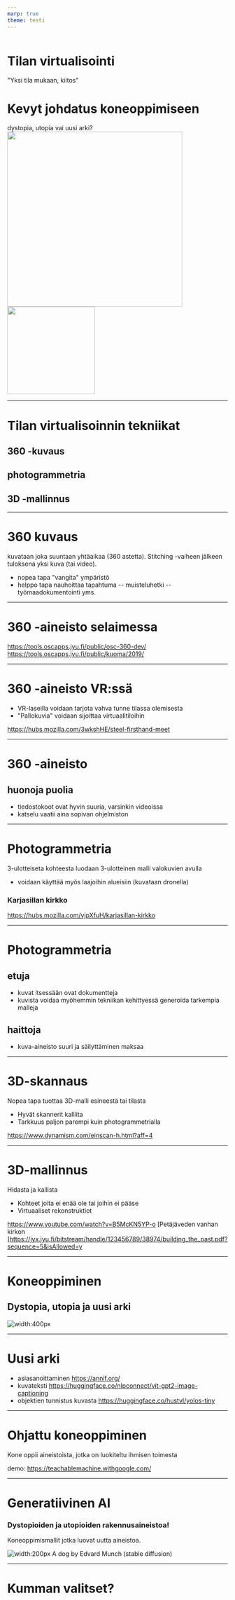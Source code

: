 ```yaml
---
marp: true
theme: testi
---
```


<!--header: Avoimen Tiedon Keskus / JYU-->
<!--footer: Ari Häyrinen / Avoimen Tiedon Keskus / JYU-->


<div class='some-page-wrapper'>
  <div class='row'>
    <div class='column'>
      <div class='blue-column'>
            <h1>Tilan virtualisointi</h1>
            "Yksi tila mukaan, kiitos"
            <h1>Kevyt johdatus koneoppimiseen</h1>
            dystopia, utopia vai uusi arki?
      </div>
    </div>
    <div class='column'>
      <div class='green-column'>
        <img src="kuvat/seminarium_juhlasali.jpg"   width="400px">
      </div>
    <div class='green-column'>
        <img src="kuvat/dog_edvard_munch.jpeg
        "   width="200px">
      </div>
    </div>
  </div>
</div>


---
# Tilan virtualisoinnin tekniikat
 ## 360 -kuvaus
 ## photogrammetria
 ## 3D -mallinnus


---
<!--header: Tilan virtualisointi-->
# 360 kuvaus

kuvataan joka suuntaan yhtäaikaa (360 astetta). Stitching -vaiheen jälkeen tuloksena yksi kuva (tai video).

- nopea tapa "vangita" ympäristö
- helppo tapa nauhoittaa tapahtuma
-- muisteluhetki
-- työmaadokumentointi yms.


---
# 360 -aineisto selaimessa

https://tools.oscapps.jyu.fi/public/osc-360-dev/
https://tools.oscapps.jyu.fi/public/kuoma/2019/



---
# 360 -aineisto VR:ssä
- VR-laseilla voidaan tarjota vahva tunne tilassa olemisesta
- "Pallokuvia" voidaan sijoittaa virtuaalitiloihin

https://hubs.mozilla.com/3wkshHE/steel-firsthand-meet


---
# 360 -aineisto
## huonoja puolia
- tiedostokoot ovat hyvin suuria, varsinkin videoissa
- katselu vaatii aina sopivan ohjelmiston


---
# Photogrammetria
3-ulotteiseta kohteesta luodaan  3-ulotteinen malli valokuvien avulla
- voidaan käyttää myös laajoihin alueisiin (kuvataan dronella)

### Karjasillan kirkko
https://hubs.mozilla.com/vjpXfuH/karjasillan-kirkko


---
# Photogrammetria
## etuja
- kuvat itsessään ovat dokumentteja
- kuvista voidaa myöhemmin tekniikan kehittyessä generoida tarkempia malleja
## haittoja
- kuva-aineisto suuri ja säilyttäminen maksaa


---
# 3D-skannaus
Nopea tapa tuottaa 3D-malli esineestä tai tilasta
- Hyvät skannerit kalliita
- Tarkkuus paljon parempi kuin photogrammetrialla

https://www.dynamism.com/einscan-h.html?aff=4


---
# 3D-mallinnus

Hidasta ja kallista
- Kohteet joita ei enää ole tai joihin ei pääse
- Virtuaaliset rekonstruktiot

https://www.youtube.com/watch?v=B5McKN5YP-o
[Petäjäveden vanhan kirkon ]https://jyx.jyu.fi/bitstream/handle/123456789/38974/building_the_past.pdf?sequence=5&isAllowed=y


---
<!--header: Koneoppiminen-->
# Koneoppiminen

## Dystopia, utopia ja uusi arki

![width:400px](kuvat/kissat.jpg)


---
# Uusi arki
- asiasanoittaminen
https://annif.org/
- kuvateksti
https://huggingface.co/nlpconnect/vit-gpt2-image-captioning
- objektien tunnistus kuvasta
https://huggingface.co/hustvl/yolos-tiny


---
# Ohjattu koneoppiminen

Kone oppii aineistoista, jotka on luokiteltu ihmisen toimesta

demo:
https://teachablemachine.withgoogle.com/


---
# Generatiivinen AI
### Dystopioiden ja utopioiden rakennusaineistoa!

Koneoppimismallit jotka luovat uutta aineistoa.



![width:200px](kuvat/dog_edvard_munch.jpeg)
A dog by Edvard Munch (stable diffusion)

---
# Kumman valitset?

